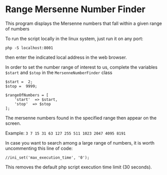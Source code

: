 # Range Mersenne Number Finder
This program displays the Mersenne numbers that fall within a given range of numbers


To run the script locally in the linux system, just run it on any port:

    php -S localhost:8001
then enter the indicated local address in the web browser.


In order to set the number range of interest to us, complete the variables `$start` and `$stop` in the `MersenneNumberFinder` class

```
$start =  2;
$stop =  9999;

$rangeOfNumbers = [
	'start'  => $start,
	'stop'  => $stop
];
```
The mersenne numbers found in the specified range then appear on the screen.

Example:
`3 7 15 31 63 127 255 511 1023 2047 4095 8191`

In case you want to search among a large range of numbers, it is worth uncommenting this line of code:
```
//ini_set('max_execution_time', '0');
```

This removes the default php script execution time limit (30 seconds).
